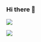 ### Hi there 👋

<!--
**BaekGeunYoung/BaekGeunYoung** is a ✨ _special_ ✨ repository because its `README.md` (this file) appears on your GitHub profile.
Here are some ideas to get you started:
- 🔭 I’m currently working on ...
- 🌱 I’m currently learning ...
- 👯 I’m looking to collaborate on ...
- 🤔 I’m looking for help with ...
- 💬 Ask me about ...
- 📫 How to reach me: ...
- 😄 Pronouns: ...
- ⚡ Fun fact: ...
-->

![](https://github-readme-stats.vercel.app/api?username=insungsong&show_icons=true&theme=radical)

![](https://github-readme-stats.vercel.app/api/top-langs/?username=insungsong&theme=tokyonight&hide=css)
